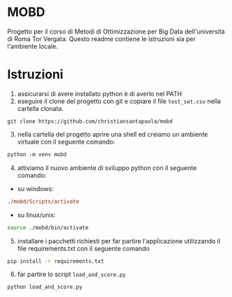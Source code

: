 # MOBD
Progetto per il corso di Metodi di Ottimizzazione per Big Data dell'università di Roma Tor Vergata.
Questo readme contiene le istruzioni sia per l'ambiente locale.
# Istruzioni
1. assicurarsi di avere installato python è di averlo nel PATH
2. eseguire il clone del progetto con git e copiare il file `test_set.csv` nella cartella clonata.
```
git clone https://github.com/christiansantapaola/mobd
```
3. nella cartella del progetto aprire una shell ed creiamo un ambiente virtuale con il seguente comando:
``` ps
python -m venv mobd
```
4. attiviamo il nuovo ambiente di sviluppo python con il seguente comando:
- su windows:
``` ps
./mobd/Scripts/activate
```
- su linux/unix:
``` sh
source ./mobd/bin/activate
```
5. installare i pacchetti richiesti per far partire l'applicazione utilizzando il file requirements.txt con il seguente comando
``` sh
pip install -r requirements.txt
```
6. far partire lo script `load_and_score.py`
``` sh
python load_and_score.py
```


